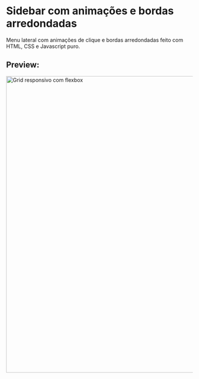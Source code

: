 # Sidebar com animações e bordas arredondadas

Menu lateral com animações de clique e bordas arredondadas feito com HTML, CSS e Javascript puro.

## Preview:

<img src="https://romaopedro.com/wp-content/uploads/2020/08/sidebar-com-animacoes-e-bordas-arredondadas-2.gif" alt="Grid responsivo com flexbox" title="Grid responsivo com flexbox" width="800"/>
